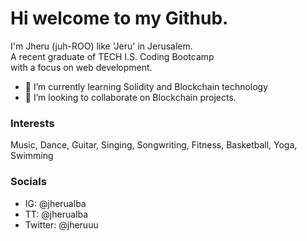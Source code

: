 

<!--
**jherualba/jherualba** is a ✨ _special_ ✨ repository because its `README.md` (this file) appears on your GitHub profile.

Here are some ideas to get you started:

- 🔭 I’m currently working on ...
- 🌱 I’m currently learning ...
- 👯 I’m looking to collaborate on ...
- 🤔 I’m looking for help with ...
- 💬 Ask me about ...
- 📫 How to reach me: ...
- 😄 Pronouns: ...
- ⚡ Fun fact: ...
-->

# Hi welcome to my Github.

I'm Jheru (juh-ROO) like 'Jeru' in Jerusalem.<br>
A recent graduate of TECH I.S. Coding Bootcamp<br>
with a focus on web development. 

- 🌱 I’m currently learning Solidity and Blockchain technology
- 👯 I’m looking to collaborate on Blockchain projects.

### Interests
Music, Dance, Guitar, Singing, Songwriting, Fitness, Basketball, Yoga, Swimming

### Socials
- IG: @jherualba
- TT: @jherualba
- Twitter: @jheruuu
